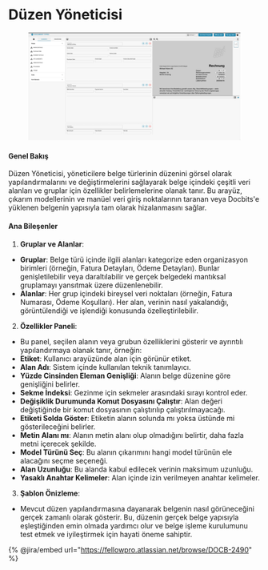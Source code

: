 # Düzen Yöneticisi

<figure><img src="../../../../.gitbook/assets/Bildschirmfoto 2024-05-08 um 08.46.24.png" alt=""><figcaption></figcaption></figure>

#### Genel Bakış

Düzen Yöneticisi, yöneticilere belge türlerinin düzenini görsel olarak yapılandırmalarını ve değiştirmelerini sağlayarak belge içindeki çeşitli veri alanları ve gruplar için özellikler belirlemelerine olanak tanır. Bu arayüz, çıkarım modellerinin ve manüel veri giriş noktalarının taranan veya Docbits'e yüklenen belgenin yapısıyla tam olarak hizalanmasını sağlar.

#### Ana Bileşenler

1. **Gruplar ve Alanlar**:
* **Gruplar**: Belge türü içinde ilgili alanları kategorize eden organizasyon birimleri (örneğin, Fatura Detayları, Ödeme Detayları). Bunlar genişletilebilir veya daraltılabilir ve gerçek belgedeki mantıksal gruplamayı yansıtmak üzere düzenlenebilir.
* **Alanlar**: Her grup içindeki bireysel veri noktaları (örneğin, Fatura Numarası, Ödeme Koşulları). Her alan, verinin nasıl yakalandığı, görüntülendiği ve işlendiği konusunda özelleştirilebilir.
2. **Özellikler Paneli**:
* Bu panel, seçilen alanın veya grubun özelliklerini gösterir ve ayrıntılı yapılandırmaya olanak tanır, örneğin:
* **Etiket**: Kullanıcı arayüzünde alan için görünür etiket.
* **Alan Adı**: Sistem içinde kullanılan teknik tanımlayıcı.
* **Yüzde Cinsinden Eleman Genişliği**: Alanın belge düzenine göre genişliğini belirler.
* **Sekme İndeksi**: Gezinme için sekmeler arasındaki sırayı kontrol eder.
* **Değişiklik Durumunda Komut Dosyasını Çalıştır**: Alan değeri değiştiğinde bir komut dosyasının çalıştırılıp çalıştırılmayacağı.
* **Etiketi Solda Göster**: Etiketin alanın solunda mı yoksa üstünde mi gösterileceğini belirler.
* **Metin Alanı mı**: Alanın metin alanı olup olmadığını belirtir, daha fazla metni içerecek şekilde.
* **Model Türünü Seç**: Bu alanın çıkarımını hangi model türünün ele alacağını seçme seçeneği.
* **Alan Uzunluğu**: Bu alanda kabul edilecek verinin maksimum uzunluğu.
* **Yasaklı Anahtar Kelimeler**: Alan içinde izin verilmeyen anahtar kelimeler.
3. **Şablon Önizleme**:
* Mevcut düzen yapılandırmasına dayanarak belgenin nasıl görüneceğini gerçek zamanlı olarak gösterir. Bu, düzenin gerçek belge yapısıyla eşleştiğinden emin olmada yardımcı olur ve belge işleme kurulumunu test etmek ve iyileştirmek için hayati öneme sahiptir.

{% @jira/embed url="https://fellowpro.atlassian.net/browse/DOCB-2490" %}
